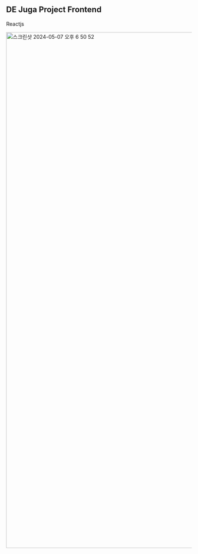 ## DE Juga Project Frontend
Reactjs

<img width="1402" alt="스크린샷 2024-05-07 오후 6 50 52" src="https://github.com/smthswt/safari_example/assets/108119782/83b02f88-34fa-49c9-b9e9-1b99d1ae4043">
